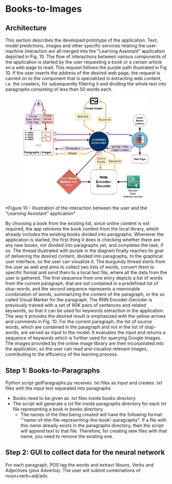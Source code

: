 # Books-to-Images
## Architecture
This section describes the developed prototype of the application. Text, model predictions, images and other specific services relating the user-machine interaction are all merged into the “Learning Assistant” application depicted in Fig. 10. The flow of interactions between various components of the application is started by the user requesting a book or a certain article on a web page to read. This request follows the purple path illustrated in Fig 10. If the user inserts the address of the desired web page, the request is carried on to the component that is specialized in extracting web content, i.e. the crawlers, for subsequently filtering it and dividing the whole text into paragraphs consisting of less than 50 words each. 
 
<div align="center">
    <img src="/images/architecture.jpg" width="400px"</img> 
</div>
*Figure 10 - Illustration of the interaction between the user and the “Learning Assistant” application*

By choosing a book from the existing list, since online content is not required, the app retrieves the book content from the local library, which already includes the existing books divided into paragraphs. Whenever the application is started, the first thing it does is checking whether there are any new books, not divided into paragraphs yet, and completes the task, if so. The thread illustrated with purple in the diagram finally reaches its goal of delivering the desired content, divided into paragraphs, to the graphical user interface, so the user can visualize it.
The burgundy thread starts from the user as well and aims to collect two lists of words, convert them to specific format and send them to a local text file, where all the data from the user is gathered. The first sequence from one entry depicts a list of words from the current paragraph, that are not contained in a predefined list of stop-words, and the second sequence represents a memorable combination of words, summarizing the content of the paragraph, or the so called Visual Marker for the paragraph.
The RNN Encoder-Decoder is previously trained with a set of 90K pairs of sentences and related keywords, so that it can be used for keywords extraction in the application. The way it provides the desired result is emphasized with the yellow arrows and comments in Fig. 10. For the current paragraph, the list of source words, which are contained in the paragraph and not in the list of stop-words, are served as input to the model. It evaluates the input and returns a sequence of keywords which is further used for querying Google Images. The images provided by the online image library are then incorporated into the application, so the user can read and visualize relevant images, contributing to the efficiency of the learning process.


## Step 1: Books-to-Paragraphs
Python script getParagraphs.py receives .txt files as input and creates .txt files with the input text separated into paragraphs

* Books need to be given as .txt files inside books directory
* The script will generate a txt file inside paragraphs directory for each txt file representing a book in books directory
	* The names of the files being created will have the following format: "'name-of-the-file-representing-the-book'-paragraphs". If a file with this name already exists in the paragraphs directory, then the script will append text to that file. Therefore, for creating new files with that name, you need to remove the existing one.

## Step 2: GUI to collect data for the neural network
For each paragraph, POS tag the words and extract Nouns, Verbs and Adjectives (plus Adverbs).
The user will submit combinations of noun+verb+adj/adv.

